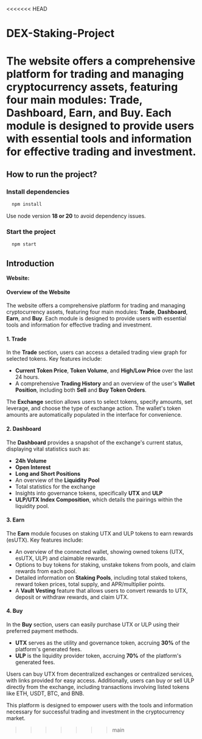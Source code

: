 <<<<<<< HEAD
# DEX-Staking-Project
The website offers a comprehensive platform for trading and managing cryptocurrency assets, featuring four main modules: **Trade**, **Dashboard**, **Earn**, and **Buy**. Each module is designed to provide users with essential tools and information for effective trading and investment.
=======
## How to run the project?

### Install dependencies

```bash
  npm install
```
Use node version **18 or 20** to avoid dependency issues.

### Start the project

```bash
  npm start
```

## Introduction

**Website:**

#### Overview of the Website

The website offers a comprehensive platform for trading and managing cryptocurrency assets, featuring four main modules: **Trade**, **Dashboard**, **Earn**, and **Buy**. Each module is designed to provide users with essential tools and information for effective trading and investment.

#### 1. Trade

In the **Trade** section, users can access a detailed trading view graph for selected tokens. Key features include:

- **Current Token Price**, **Token Volume**, and **High/Low Price** over the last 24 hours.
- A comprehensive **Trading History** and an overview of the user's **Wallet Position**, including both **Sell** and **Buy Token Orders**.

The **Exchange** section allows users to select tokens, specify amounts, set leverage, and choose the type of exchange action. The wallet's token amounts are automatically populated in the interface for convenience.

#### 2. Dashboard

The **Dashboard** provides a snapshot of the exchange's current status, displaying vital statistics such as:

- **24h Volume**
- **Open Interest**
- **Long and Short Positions**
- An overview of the **Liquidity Pool**
- Total statistics for the exchange
- Insights into governance tokens, specifically **UTX** and **ULP**
- **ULP/UTX Index Composition**, which details the pairings within the liquidity pool.

#### 3. Earn

The **Earn** module focuses on staking UTX and ULP tokens to earn rewards (esUTX). Key features include:

- An overview of the connected wallet, showing owned tokens (UTX, esUTX, ULP) and claimable rewards.
- Options to buy tokens for staking, unstake tokens from pools, and claim rewards from each pool.
- Detailed information on **Staking Pools**, including total staked tokens, reward token prices, total supply, and APR/multiplier points.
- A **Vault Vesting** feature that allows users to convert rewards to UTX, deposit or withdraw rewards, and claim UTX.

#### 4. Buy

In the **Buy** section, users can easily purchase UTX or ULP using their preferred payment methods. 

- **UTX** serves as the utility and governance token, accruing **30%** of the platform's generated fees.
- **ULP** is the liquidity provider token, accruing **70%** of the platform's generated fees.

Users can buy UTX from decentralized exchanges or centralized services, with links provided for easy access. Additionally, users can buy or sell ULP directly from the exchange, including transactions involving listed tokens like ETH, USDT, BTC, and BNB.

This platform is designed to empower users with the tools and information necessary for successful trading and investment in the cryptocurrency market.
>>>>>>> main
